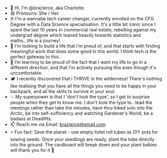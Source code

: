 - 👋 Hi, I’m @brazierce, aka Charlotte.
- 😄 Pronouns: She / Her.
- 🤓 I'm a wannabe tech career changer, currently enrolled on the CFG Degree with a Data Science specialisation. It's a little bit ironic since I spent the last 10 years in commercial real estate, rebelling against my undergrad degree which leaned heavily towards statistics and maths...life is a journey!
- 👀 I'm looking to build a life that i'm proud of, and that starts with finding meaningful work that does some good in this world. I think tech is the perfect gateway to this. 
- 🌱 I’m learning to be proud of the fact that I want my life to go in a different direction, and that I'm actively pursuing this even though it's uncomfortable. 
- 🏕️ I recently discovered that i THRIVE in the wilderness! There's nothing like realising that you have all the things you need to be happy in your backpack, and all the skills to survive in your soul. 
- 💥 My superpower is that I 'don't look the type', so I get to surprise people when they get to know me. I don't look the type to...lead the meetings rather than take the minutes, have thru-hiked solo into the Arctic, be into self-sufficiency and watching Gardener's World, be a badass at Deadlifts.
- 📫 Reach me via Email: brazierce@gmail.com
- ⚡ Fun fact: Save the planet - use empty toilet roll tubes as DIY pots for sowing seeds. Once your seedlings are ready, plant the tube directly into the ground. The cardboard will break down and your plant babies will thank you for it 🤗

<!---
brazierce/brazierce is a ✨ special ✨ repository because its `README.md` (this file) appears on your GitHub profile.
You can click the Preview link to take a look at your changes.
--->
